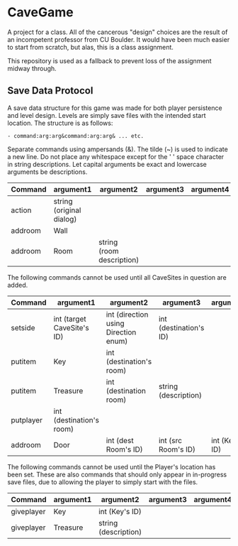 # CaveGame

A project for a class. All of the cancerous "design" choices are the result of
an incompetent professor from CU Boulder. It would have been much easier to start from scratch, but alas, this is a class assignment.

This repository is used as a fallback to prevent loss of the assignment midway through.

## Save Data Protocol

A save data structure for this game was made for both player persistence and level design. Levels are simply
save files with the intended start location. The structure is as follows:

    - command:arg:arg&command:arg:arg& ... etc.

Separate commands using ampersands (&). The tilde (~) is used to indicate a new line. Do not place
any whitespace except for the ' ' space character in string descriptions. Let capital arguments be exact
and lowercase arguments be descriptions.


| Command | argument1 | argument2 | argument3 | argument4 |
|---------|-----------|-----------|-----------|-----------|
| action  | string (original dialog)| | | |
| addroom | Wall | | | |
| addroom | Room | string (room description) | | |

The following commands cannot be used until all CaveSites in question are added.

| Command | argument1 | argument2 | argument3 | argument4 |
|---------|-----------|-----------|-----------|-----------|
| setside | int (target CaveSite's ID) | int (direction using Direction enum) | int (destination's ID) | |
| putitem | Key | int (destination's room) | | |
| putitem | Treasure | int (destination room) | string (description) | |
| putplayer | int (destination's room) | | | |
| addroom | Door | int (dest Room's ID) | int (src Room's ID) | int (Key's ID) |

The following commands cannot be used until the Player's location has been set. These are also
commands that should only appear in in-progress save files, due to allowing the player to simply
start with the files.

| Command | argument1 | argument2 | argument3 | argument4 |
|---------|-----------|-----------|-----------|-----------|
| giveplayer | Key | int (Key's ID) | | |
| giveplayer | Treasure | string (description) | | |

